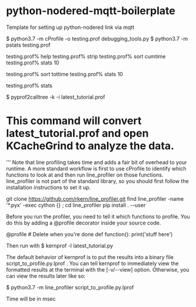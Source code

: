 # python-nodered-mqtt-boilerplate
Template for setting up python-nodered link via mqtt

$ python3.7 -m cProfile -o testing.prof debugging_tools.py
$ python3.7 -m pstats testing.prof

testing.prof% help
testing.prof% strip
testing.prof% sort cumtime
testing.prof% stats 10

testing.prof% sort tottime
testing.prof% stats 10

testing.prof% stats <function name>

$ pyprof2calltree -k -i latest_tutorial.prof

# This command will convert latest_tutorial.prof and open KCacheGrind to analyze the data.

'''
Note that line profiling takes time and adds a fair bit of overhead to your runtime. A more standard workflow is first to use cProfile to identify which functions to look at and then run line_profiler on those functions. line_profiler is not part of the standard library, so you should first follow the installation instructions to set it up.

git clone https://github.com/rkern/line_profiler.git
find line_profiler -name '*.pyx' -exec cython {} \;
cd line_profiler
pip install . --user

Before you run the profiler, you need to tell it which functions to profile. You do this by adding a @profile decorator inside your source code. 


@profile                    # Delete when you're done
def function():
    print('stuff here')

Then run with
$ kernprof -l latest_tutorial.py

The default behavior of kernprof is to put the results into a binary file script_to_profile.py.lprof . You can tell kernprof to immediately view the formatted results at the terminal with the [-v/--view] option. Otherwise, you can view the results later like so:

$ python3.7 -m line_profiler script_to_profile.py.lprof

Time will be in msec